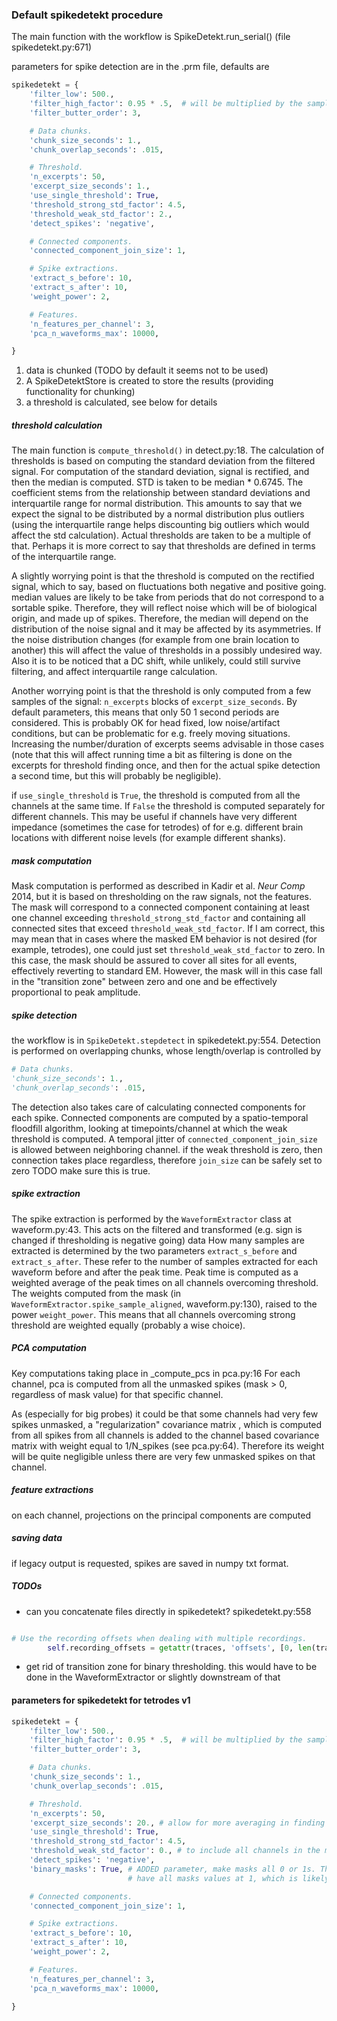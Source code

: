 ### Default spikedetekt procedure 

The main function with the workflow is SpikeDetekt.run_serial() 
(file spikedetekt.py:671)

parameters for spike detection are in the .prm file, defaults are 

```python
spikedetekt = {
    'filter_low': 500.,
    'filter_high_factor': 0.95 * .5,  # will be multiplied by the sample rate
    'filter_butter_order': 3,

    # Data chunks.
    'chunk_size_seconds': 1.,
    'chunk_overlap_seconds': .015,

    # Threshold.
    'n_excerpts': 50,
    'excerpt_size_seconds': 1.,
    'use_single_threshold': True,
    'threshold_strong_std_factor': 4.5,
    'threshold_weak_std_factor': 2.,
    'detect_spikes': 'negative',

    # Connected components.
    'connected_component_join_size': 1,

    # Spike extractions.
    'extract_s_before': 10,
    'extract_s_after': 10,
    'weight_power': 2,

    # Features.
    'n_features_per_channel': 3,
    'pca_n_waveforms_max': 10000,

}

```

1. data is chunked (TODO by default it seems not to be used)
1. A SpikeDetektStore is created to store the results (providing functionality for chunking)
1. a threshold is calculated, see below for details 



##### threshold calculation
The main function is `compute_threshold()` in detect.py:18.
The calculation of thresholds is based on computing the standard deviation from the filtered signal. For computation of 
the standard deviation, signal is rectified, and then the median is computed. STD is taken to be median * 0.6745. The 
coefficient stems from the relationship between standard deviations and interquartile range for  normal distribution. 
This amounts to say that we expect the signal to be distributed by a normal distribution plus outliers (using the 
interquartile range helps discounting big outliers which would affect the std calculation). Actual thresholds are taken 
to be a multiple of that. Perhaps it is more correct to say that thresholds are defined in terms of the interquartile 
range. 

A slightly worrying point is that the threshold is computed on the rectified signal, which to say, based on fluctuations
both negative and positive going. median values are likely to be take from periods that do not correspond to a sortable 
spike. Therefore, they will reflect noise which will be of biological origin, and made up of spikes. Therefore, the 
median will depend on the distribution of the noise signal and it may be affected by its asymmetries. If the noise 
distribution changes (for example from one brain location to another) this will affect the value of thresholds in a 
possibly undesired way. Also it is to be noticed that a DC shift, while unlikely, could still survive filtering, and 
affect interquartile range calculation. 

Another worrying point is that the threshold is only computed from a few samples of the signal: `n_excerpts` blocks of 
`excerpt_size_seconds`. By default parameters, this means that only 50 1 second periods are considered. This is probably OK 
 for head fixed, low noise/artifact conditions, but can be problematic for e.g. freely moving situations. Increasing the 
  number/duration of excerpts seems advisable in those cases (note that this will affect running time a bit as filtering 
  is done on the excerpts for threshold finding once, and then for the actual spike detection a second time, but this will
  probably be negligible). 

if `use_single_threshold` is `True`, the threshold is computed from all the channels at the same time. If `False` the 
threshold is computed separately for different channels. This may be useful if channels have very different impedance 
(sometimes the case for tetrodes) of for e.g. different brain locations with different noise levels (for example 
different shanks). 
 
##### mask computation 
Mask computation is  performed as described in Kadir et al. *Neur Comp* 2014, but it is 
based on thresholding on the raw signals, not the features. The  mask will correspond to a connected component containing at least one channel 
exceeding `threshold_strong_std_factor` and containing all connected sites that exceed `threshold_weak_std_factor`. 
If I am correct, this may mean that in cases where the masked EM behavior is not desired (for example, tetrodes), 
one could just set `threshold_weak_std_factor` to zero. In this case, the mask should be assured to cover all sites for 
all events, effectively reverting to standard EM. However, the mask will in this case fall in the "transition zone" between 
zero and one and be effectively proportional to peak amplitude.

##### spike detection 
the workflow is in `SpikeDetekt.stepdetect` in spikedetekt.py:554. 
Detection is performed on overlapping chunks, whose length/overlap is controlled by
```python
# Data chunks.
'chunk_size_seconds': 1.,
'chunk_overlap_seconds': .015,
``` 

The detection also takes care of calculating connected components for each spike. Connected components are computed 
by a spatio-temporal floodfill algorithm, looking at timepoints/channel at which the weak threshold is computed. A temporal jitter of 
`connected_component_join_size` is allowed between neighboring channel. 
if the weak threshold is zero, then connection takes place regardless, therefore `join_size` can be safely set to zero 
TODO make sure this is true.

##### spike extraction 
The spike extraction is performed by the `WaveformExtractor` class at waveform.py:43. 
This acts on the filtered and transformed (e.g. sign is changed if thresholding is negative going) data
How many samples are extracted is determined by the two parameters `extract_s_before` and `extract_s_after`. These refer to the 
number of samples extracted for each waveform before and after the peak time. Peak time is computed as a weighted average of the
peak times on all channels overcoming threshold. The weights computed from the mask (in `WaveformExtractor.spike_sample_aligned`, 
waveform.py:130), raised to the power `weight_power`. This means that all channels overcoming strong threshold are weighted 
equally (probably a wise choice). 

##### PCA computation 
Key computations taking place in _compute_pcs in pca.py:16
For each channel, pca is computed from all the unmasked spikes (mask > 0, regardless of mask value) for that specific channel. 

As (especially 
for big probes) it could be that some channels had very few spikes unmasked, a "regularization" 
covariance matrix , which is computed from all spikes from all channels is added to the channel
based covariance matrix with weight equal to 1/N_spikes (see pca.py:64). Therefore its weight will be 
quite negligible unless there are very few unmasked spikes on that channel. 

##### feature extractions 
on each channel, projections on the principal components are computed 

##### saving data
if legacy output is requested, spikes are saved in numpy txt format.

##### TODOs
- can you concatenate files directly in spikedetekt?
spikedetekt.py:558
```python

# Use the recording offsets when dealing with multiple recordings.
        self.recording_offsets = getattr(traces, 'offsets', [0, len(traces)])
```

- get rid of transition zone for binary thresholding. this would have to be done in the WaveformExtractor or slightly downstream
 of that 
 
 
 
#### parameters for spikedetekt for tetrodes v1
```python
spikedetekt = {
    'filter_low': 500.,
    'filter_high_factor': 0.95 * .5,  # will be multiplied by the sample rate
    'filter_butter_order': 3,

    # Data chunks.
    'chunk_size_seconds': 1.,
    'chunk_overlap_seconds': .015,

    # Threshold.
    'n_excerpts': 50,
    'excerpt_size_seconds': 20., # allow for more averaging in finding thresholds
    'use_single_threshold': True,
    'threshold_strong_std_factor': 4.5,
    'threshold_weak_std_factor': 0., # to include all channels in the mask
    'detect_spikes': 'negative',
    'binary_masks': True, # ADDED parameter, make masks all 0 or 1s. The joint effect of these parameter values should to 
                          # have all masks values at 1, which is likely desirable for tetrodes. 

    # Connected components.
    'connected_component_join_size': 1,

    # Spike extractions.
    'extract_s_before': 10,
    'extract_s_after': 10,
    'weight_power': 2,

    # Features.
    'n_features_per_channel': 3,
    'pca_n_waveforms_max': 10000,

}
```